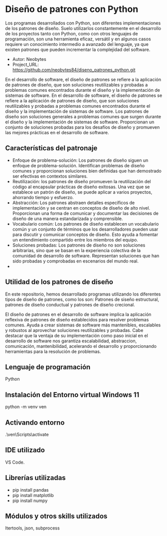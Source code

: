 # Diseño de patrones con Python

Los programas desarrollados con Python, son diferentes implementaciones de los patrones de diseño. Suelo utilizarlos constantemente en el desarrollo de los proyectos tanto con Python, como con otros lenguajes de programación, son una herramienta eficaz, versátil y en algunos casos requiere un conocimiento intermedio a avanzado del lenguaje, ya que existen patrones que pueden incrementar la complejidad del software.

* Autor: Neobytes
* Project_URL: https://github.com/neobytes84/diseno_patrones_python.git

En el desarrollo de software, el diseño de patrones se refiere a la aplicación de patrones de diseño, que son soluciones reutilizables y probadas a problemas comunes encontrados durante el diseño y la implementación de sistemas de software.
En el desarrollo de software, el diseño de patrones se refiere a la aplicación de patrones de diseño, que son soluciones reutilizables y probadas a problemas comunes encontrados durante el diseño y la implementación de sistemas de software. Los patrones de diseño son soluciones generales a problemas comunes que surgen durante el diseño y la implementación de sistemas de software. Proporcionan un conjunto de soluciones probadas para los desafíos de diseño y promueven las mejores prácticas en el desarrollo de software.

## Características del patronaje
- Enfoque de problema-solución: Los patrones de diseño siguen un enfoque de problema-solución. Identifican problemas de diseño comunes y proporcionan soluciones bien definidas que han demostrado ser efectivas en contextos similares.
- Reutilización: los patrones de diseño promueven la reutilización del código al encapsular prácticas de diseño exitosas. Una vez que se establece un patrón de diseño, se puede aplicar a varios proyectos, ahorrando tiempo y esfuerzo.
- Abstracción: Los patrones abstraen detalles específicos de implementación y se centran en conceptos de diseño de alto nivel. Proporcionan una forma de comunicar y documentar las decisiones de diseño de una manera estandarizada y comprensible.
- Vocabulario común: Los patrones de diseño establecen un vocabulario común y un conjunto de términos que los desarrolladores pueden usar para discutir y comunicar conceptos de diseño. Esto ayuda a fomentar un entendimiento compartido entre los miembros del equipo.
- Soluciones probadas: Los patrones de diseño no son soluciones arbitrarias, sino que se basan en la experiencia colectiva de la comunidad de desarrollo de software. Representan soluciones que han sido probadas y comprobadas en escenarios del mundo real.
- 
## Utilidad de los patrones de diseño
En este repositorio, hemos desarrollado programas utilizando los diferentes tipos de diseño de patrones, como los son: Patrones de siseño estructural, patrones de diseño conductual y patrones de diseño crecional.

El diseño de patrones en el desarrollo de software implica la aplicación reflexiva de patrones de diseño establecidos para resolver problemas comunes. Ayuda a crear sistemas de software más mantenibles, escalables y robustos al aprovechar soluciones reutilizables y probadas. Cabe destacar que la ventaja de su implementación como paso inicial en el desarrollo de software nos garantiza escalabilidad, abstraccion, comunicación, mantenibilidad, acelerando el desarrollo y proporcionando herramientas para la resolución de problemas.

## Lenguaje de programación

Python

## Instalación del Entorno virtual Windows 11

python -m venv ven

## Activando entorno
.\ven\Scripts\activate

## IDE utilizado

VS Code.

## Librerías utilizadas

- pip install pandas
- pip install matplotlib
- pip install numpy

## Módulos y otros skills utilizados

Itertools, json, subprocess
